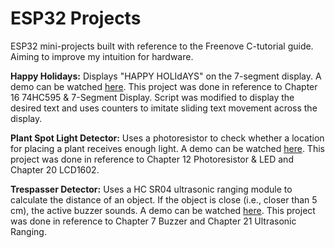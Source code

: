 # ESP32 Projects
ESP32 mini-projects built with reference to the Freenove C-tutorial guide. Aiming to improve my intuition for hardware. 
  
**Happy Holidays:** Displays "HAPPY HOLIdAYS" on the 7-segment display. A demo can be watched [here](https://youtu.be/URAJUHGwx1I). This project was done in reference to Chapter 16 74HC595 & 7-Segment Display. Script was modified to display the desired text and uses counters to imitate sliding text movement across the display.

**Plant Spot Light Detector:** Uses a photoresistor to check whether a location for placing a plant receives enough light. A demo can be watched [here](https://youtu.be/0cP6xB9Rfj0). This project was done in reference to Chapter 12 Photoresistor & LED and Chapter 20 LCD1602.

**Trespasser Detector:** Uses a HC SR04 ultrasonic ranging module to calculate the distance of an object. If the object is close (i.e., closer than 5 cm), the active buzzer sounds. A demo can be watched [here](https://youtu.be/HzMnT59Ji10). This project was done in reference to Chapter 7 Buzzer and Chapter 21 Ultrasonic Ranging.
